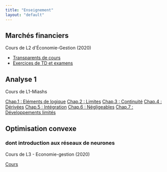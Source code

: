 ```yaml
---
title: "Enseignement"
layout: "default"
---
```


## Marchés financiers

Cours de L2 d'&Eacute;conomie-Gestion (2020)

- <a href="https://cloud.univ-grenoble-alpes.fr/index.php/s/AfPz7eLwXSfFzd4">Transparents de cours</a>
- <a href="https://cloud.univ-grenoble-alpes.fr/index.php/s/FXoii3DGpZXDJCY">Exercices de TD et examens</a>

## Analyse 1

Cours de L1-Miashs

[Chap.1 : Eléments de logique](https://cloud.univ-grenoble-alpes.fr/index.php/s/zRJtBokP5zTs6Rz)
[Chap.2 : Limites](https://cloud.univ-grenoble-alpes.fr/index.php/s/BXpaWL9yCrJZKJ3)
[Chap.3 : Continuité](https://cloud.univ-grenoble-alpes.fr/index.php/s/XR28RAYZkHAkfpS)
[Chap.4 : Dérivées](https://cloud.univ-grenoble-alpes.fr/index.php/s/soCnewZxams6HDi)
[Chap.5 : Intégration](https://cloud.univ-grenoble-alpes.fr/index.php/s/RHWtofpyykqcDTx)
[Chap.6 : Négligeables](https://cloud.univ-grenoble-alpes.fr/index.php/s/cs2ZjnTAiGNj47q)
[Chap.7 : Développements limités](https://cloud.univ-grenoble-alpes.fr/index.php/s/GPCFE3k9SxJYrci)

## Optimisation convexe
### dont introduction aux réseaux de neurones

Cours de L3 - Economie-gestion (2020)

[Cours](https://cloud.univ-grenoble-alpes.fr/index.php/s/qGPJXz7xEgsrQKi)